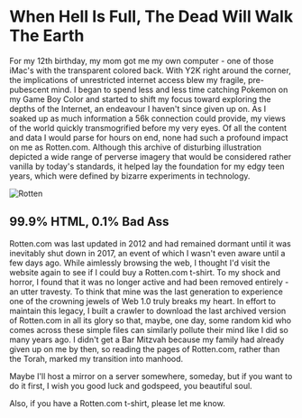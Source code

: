# When Hell Is Full, The Dead Will Walk The Earth

For my 12th birthday, my mom got me my own computer - one of those iMac's with the transparent colored back. With Y2K right around the corner, the implications of unrestricted internet access blew my fragile, pre-pubescent mind. I began to spend less and less time catching Pokemon on my Game Boy Color and started to shift my focus toward exploring the depths of the Internet, an endeavour I haven't since given up on. As I soaked up as much information a 56k connection could provide, my views of the world quickly transmogrified before my very eyes. Of all the content and data I would parse for hours on end, none had such a profound impact on me as Rotten.com. Although this archive of disturbing illustration depicted a wide range of perverse imagery that would be considered rather vanilla by today's standards, it helped lay the foundation for my edgy teen years, which were defined by bizarre experiments in technology.  

![Rotten](https://github.com/zscole/rotten.com/blob/master/more/agony-logo.jpg)

## 99.9% HTML, 0.1% Bad Ass

Rotten.com was last updated in 2012 and had remained dormant until it was inevitably shut down in 2017, an event of which I wasn't even aware until a few days ago. While aimlessly browsing the web, I thought I'd visit the website again to see if I could buy a Rotten.com t-shirt. To my shock and horror, I found that it was no longer active and had been removed entirely - an utter travesty. To think that mine was the last generation to experience one of the crowning jewels of Web 1.0 truly breaks my heart. In effort to maintain this legacy, I built a crawler to download the last archived version of Rotten.com in all its glory so that, maybe, one day, some random kid who comes across these simple files can similarly pollute their mind like I did so many years ago. I didn't get a Bar Mitzvah because my family had already given up on me by then, so reading the pages of Rotten.com, rather than the Torah, marked my transition into manhood.  

Maybe I'll host a mirror on a server somewhere, someday, but if you want to do it first, I wish you good luck and godspeed, you beautiful soul. 

Also, if you have a Rotten.com t-shirt, please let me know. 